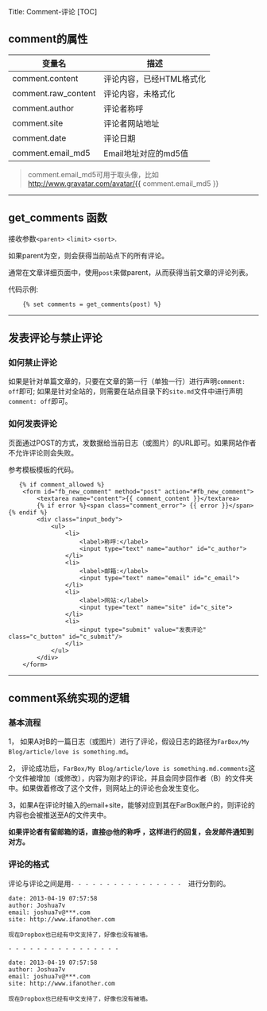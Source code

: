 Title: Comment-评论
[TOC]

## comment的属性

| 变量名 | 描述 |
| ----- | --- |
| comment.content | 评论内容，已经HTML格式化 |
| comment.raw_content | 评论内容，未格式化 |
| comment.author | 评论者称呼  |
| comment.site | 评论者网站地址 |
| comment.date | 评论日期  |
| comment.email_md5 | Email地址对应的md5值 |

> comment.email_md5可用于取头像，比如 http://www.gravatar.com/avatar/{{ comment.email_md5 }}

- - - - - -

## get_comments 函数

接收参数`<parent>` `<limit>` `<sort>`.

如果parent为空，则会获得当前站点下的所有评论。

通常在文章详细页面中，使用`post`来做parent，从而获得当前文章的评论列表。

代码示例:
```
    {% set comments = get_comments(post) %}
```

- - - - - -

## 发表评论与禁止评论

### 如何禁止评论
如果是针对单篇文章的，只要在文章的第一行（单独一行）进行声明`comment: off`即可;
如果是针对全站的，则需要在站点目录下的`site.md`文件中进行声明`comment: off`即可。

### 如何发表评论

页面通过POST的方式，发数据给当前日志（或图片）的URL即可。如果网站作者不允许评论则会失败。

参考模板模板的代码。
```
   {% if comment_allowed %}
    <form id="fb_new_comment" method="post" action="#fb_new_comment">
        <textarea name="content">{{ comment_content }}</textarea>
        {% if error %}<span class="comment_error"> {{ error }}</span> {% endif %}
        <div class="input_body">
            <ul>
                <li>
                    <label>称呼:</label>
                    <input type="text" name="author" id="c_author">
                </li>
                <li>
                    <label>邮箱:</label>
                    <input type="text" name="email" id="c_email">
                </li>
                <li>
                    <label>网站:</label>
                    <input type="text" name="site" id="c_site">
                </li>
                <li>
                    <input type="submit" value="发表评论" class="c_button" id="c_submit"/>
                </li>
            </ul>
        </div>
    </form>
```

- - - - - -

## comment系统实现的逻辑

### 基本流程

1， 如果A对B的一篇日志（或图片）进行了评论，假设日志的路径为`FarBox/My Blog/article/love is something.md`。

2， 评论成功后，`FarBox/My Blog/article/love is something.md.comments`这个文件被增加（或修改），内容为刚才的评论，并且会同步回作者（B）的文件夹中。如果做着修改了这个文件，则网站上的评论也会发生变化。

3，如果A在评论时输入的email+site，能够对应到其在FarBox账户的，则评论的内容也会被推送至A的文件夹中。

**如果评论者有留邮箱的话，直接@他的称呼 ，这样进行的回复，会发邮件通知到对方。**

### 评论的格式
评论与评论之间是用`- - - - - - - - - - - - - - - -  `进行分割的。

```
date: 2013-04-19 07:57:58
author: Joshua7v
email: joshua7v@***.com
site: http://www.ifanother.com

现在Dropbox也已经有中文支持了，好像也没有被墙。

- - - - - - - - - - - - - - - -

date: 2013-04-19 07:57:58
author: Joshua7v
email: joshua7v@***.com
site: http://www.ifanother.com

现在Dropbox也已经有中文支持了，好像也没有被墙。

```


